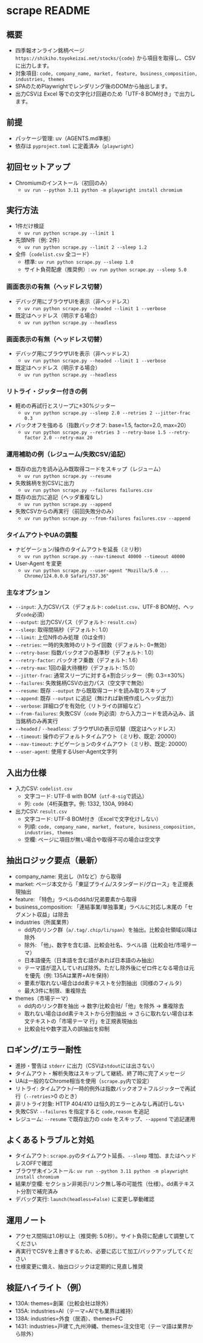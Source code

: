 # scrape README

## 概要
- 四季報オンライン銘柄ページ `https://shikiho.toyokeizai.net/stocks/{code}` から項目を取得し、CSVに出力します。
- 対象項目: `code, company_name, market, feature, business_composition, industries, themes`
- SPAのためPlaywrightでレンダリング後のDOMから抽出します。
- 出力CSVは Excel 等での文字化け回避のため「UTF-8 BOM付き」で出力します。

## 前提
- パッケージ管理: uv（AGENTS.md準拠）
- 依存は `pyproject.toml` に定義済み（`playwright`）

## 初回セットアップ
- Chromiumのインストール（初回のみ）
  - `uv run --python 3.11 python -m playwright install chromium`

## 実行方法
- 1件だけ検証
  - `uv run python scrape.py --limit 1`
- 先頭N件（例: 2件）
  - `uv run python scrape.py --limit 2 --sleep 1.2`
- 全件（`codelist.csv` 全コード）
  - 標準: `uv run python scrape.py --sleep 1.0`
  - サイト負荷配慮（推奨例）: `uv run python scrape.py --sleep 5.0`

### 画面表示の有無（ヘッドレス切替）
- デバッグ用にブラウザUIを表示（非ヘッドレス）
  - `uv run python scrape.py --headed --limit 1 --verbose`
- 既定はヘッドレス（明示する場合）
  - `uv run python scrape.py --headless`

### 画面表示の有無（ヘッドレス切替）
- デバッグ用にブラウザUIを表示（非ヘッドレス）
  - `uv run python scrape.py --headed --limit 1 --verbose`
- 既定はヘッドレス（明示する場合）
  - `uv run python scrape.py --headless`

### リトライ・ジッター付きの例
- 軽めの再試行とスリープに±30%ジッター
  - `uv run python scrape.py --sleep 2.0 --retries 2 --jitter-frac 0.3`
- バックオフを強める（指数バックオフ: base=1.5, factor=2.0, max=20）
  - `uv run python scrape.py --retries 3 --retry-base 1.5 --retry-factor 2.0 --retry-max 20`

### 運用補助の例（レジューム/失敗CSV/追記）
- 既存の出力を読み込み既取得コードをスキップ（レジューム）
  - `uv run python scrape.py --resume`
- 失敗銘柄を別CSVに出力
  - `uv run python scrape.py --failures failures.csv`
- 既存の出力に追記（ヘッダ重複なし）
  - `uv run python scrape.py --append`
- 失敗CSVからの再実行（前回失敗分のみ）
  - `uv run python scrape.py --from-failures failures.csv --append`

### タイムアウトやUAの調整
- ナビゲーション/操作のタイムアウトを延長（ミリ秒）
  - `uv run python scrape.py --nav-timeout 40000 --timeout 40000`
- User-Agent を変更
  - `uv run python scrape.py --user-agent "Mozilla/5.0 ... Chrome/124.0.0.0 Safari/537.36"`

### 主なオプション
- `--input`: 入力CSVパス（デフォルト: `codelist.csv`、UTF-8 BOM付、ヘッダ`code`必須）
- `--output`: 出力CSVパス（デフォルト: `result.csv`）
- `--sleep`: 取得間隔秒（デフォルト: 1.0）
- `--limit`: 上位N件のみ処理（0は全件）
- `--retries`: 一時的失敗時のリトライ回数（デフォルト: 0=無効）
- `--retry-base`: 指数バックオフの基準秒（デフォルト: 1.0）
- `--retry-factor`: バックオフ乗数（デフォルト: 1.6）
- `--retry-max`: 1回の最大待機秒（デフォルト: 15.0）
- `--jitter-frac`: 通常スリープに対する±割合ジッター（例: 0.3=±30%）
- `--failures`: 失敗銘柄CSVの出力パス（空文字で無効）
- `--resume`: 既存 `--output` から既取得コードを読み取りスキップ
- `--append`: 既存 `--output` に追記（無ければ新規作成しヘッダ出力）
- `--verbose`: 詳細ログを有効化（リトライの詳細など）
- `--from-failures`: 失敗CSV（`code` 列必須）から入力コードを読み込み、該当銘柄のみ再実行
- `--headed` / `--headless`: ブラウザUIの表示切替（既定はヘッドレス）
- `--timeout`: 操作のデフォルトタイムアウト（ミリ秒、既定: 20000）
- `--nav-timeout`: ナビゲーションのタイムアウト（ミリ秒、既定: 20000）
- `--user-agent`: 使用するUser-Agent文字列

## 入出力仕様
- 入力CSV: `codelist.csv`
  - 文字コード: UTF-8 with BOM（`utf-8-sig`で読込）
  - 列: `code`（4桁英数字。例: 1332, 130A, 9984）
- 出力CSV: `result.csv`
  - 文字コード: UTF-8 BOM付き（Excelで文字化けしない）
  - 列順: `code, company_name, market, feature, business_composition, industries, themes`
  - 空欄: ページに項目が無い場合や取得不可の場合は空文字

## 抽出ロジック要点（最新）
- company_name: 見出し（h1など）から取得
- market: ページ本文から「東証プライム/スタンダード/グロース」を正規表現抽出
- feature: 「特色」ラベルのdd/td/兄弟要素から取得
- business_composition: 「連結事業/単独事業」ラベルに対応し末尾の「セグメント収益」は除去
- industries（所属業界）
  - dd内のリンク群（`a/.tag/.chip/li/span`）を抽出。比較会社領域以降は除外
  - 除外: 「他」、数字を含む語、比較会社名、ラベル語（比較会社/市場テーマ）
  - 日本語優先（日本語を含む語があれば日本語のみ抽出）
  - テーマ語が混入していれば除外。ただし除外後にゼロ件となる場合は元を優先（例: 135Aは業界=AIを保持）
  - 要素が取れない場合はdd素テキストを分割抽出（同様のフィルタ）
  - 最大3件に制限、重複除去
- themes（市場テーマ）
  - dd内のリンク群を抽出 → 数字/比較会社/「他」を除外 → 重複除去
  - 取れない場合はdd素テキストから分割抽出 → さらに取れない場合は本文テキストの「市場テーマ 行」を正規表現抽出
  - 比較会社や数字混入の誤抽出を抑制

## ロギング/エラー耐性
- 進捗・警告は `stderr` に出力（CSVは`stdout`には出さない）
- タイムアウト・解析失敗はスキップして継続、終了時に完了メッセージ
- UAは一般的なChrome相当を使用（`scrape.py`内で設定）
- リトライ: タイムアウト/一時的例外は指数バックオフ＋フルジッターで再試行（`--retries`>0 のとき）
- 非リトライ対象: HTTP 404/410 は恒久的エラーとみなし再試行しない
- 失敗CSV: `--failures` を指定すると `code,reason` を追記
- レジューム: `--resume` で既存出力の `code` をスキップ、`--append` で追記運用

## よくあるトラブルと対処
- タイムアウト: `scrape.py`のタイムアウト延長、`--sleep` 増加、またはヘッドレスOFFで確認
- ブラウザ未インストール: `uv run --python 3.11 python -m playwright install chromium`
- 結果が空欄: セクション非掲示/リンク無し等の可能性（仕様）。dd素テキスト分割で補完済み
- デバッグ実行: `launch(headless=False)` に変更し挙動確認

## 運用ノート
- アクセス間隔は1.0秒以上（推奨例: 5.0秒）。サイト負荷に配慮して調整してください
- 再実行でCSVを上書きするため、必要に応じて加工/バックアップしてください
- 仕様変更に備え、抽出ロジックは定期的に見直し推奨

## 検証ハイライト（例）
- 130A: themes=創薬（比較会社は除外）
- 135A: industries=AI（テーマ=AIでも業界は維持）
- 138A: industries=外食（居酒）、themes=FC
- 1431: industries=戸建て,九州沖縄、themes=注文住宅（テーマ語は業界から除外）

